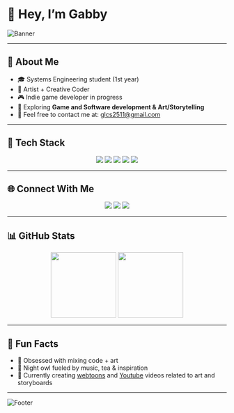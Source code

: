 # 🌙 Hey, I’m Gabby  

![Banner](https://capsule-render.vercel.app/api?type=waving&color=8a2be2&height=180&section=header&text=Welcome%20to%20my%20GitHub!&fontSize=30&animation=twinkling&fontAlignY=35&fontColor=ffffff)


---

## 👾 About Me  
- 🎓 Systems Engineering student (1st year)   
- 🎨 Artist + Creative Coder  
- 🎮 Indie game developer in progress 
- 🌱 Exploring **Game and Software development & Art/Storytelling**  
- 💜 Feel free to contact me at: [glcs2511@gmail.com](mailto:glcs2511@gmail.com)

---

## 🔮 Tech Stack  
<p align="center">
  <img src="https://img.shields.io/badge/Java-8A2BE2?style=for-the-badge&logo=openjdk&logoColor=white"/>
  <img src="https://img.shields.io/badge/Python-800080?style=for-the-badge&logo=python&logoColor=white"/>
  <img src="https://img.shields.io/badge/HTML5-FF00FF?style=for-the-badge&logo=html5&logoColor=white"/>
  <img src="https://img.shields.io/badge/CSS3-DA70D6?style=for-the-badge&logo=css3&logoColor=white"/>
  <img src="https://img.shields.io/badge/GML-BA55D3?style=for-the-badge&logoColor=white"/>
</p>


---


## 🌐 Connect With Me  
<p align="center">
<a href="https://www.linkedin.com/in/gabriela-lucia-campo-sandoval-145124365/"><img src="https://img.shields.io/badge/LinkedIn-8a2be2?style=for-the-badge&logo=linkedin&logoColor=white"/></a>
<a href="https://www.instagram.com/gabblcs/"><img src="https://img.shields.io/badge/Instagram-ff00ff?style=for-the-badge&logo=instagram&logoColor=white"/></a>
<a href="https://g4bblcs.itch.io/"><img src="https://img.shields.io/badge/Itch.io-800080?style=for-the-badge&logo=itch.io&logoColor=white"/></a>
</p>  

---

## 📊 GitHub Stats  
<p align="center">
  <img src="https://github-readme-stats.vercel.app/api?username=g4bblcs&show_icons=true&theme=radical" height="150"/>
  <img src="https://github-readme-stats.vercel.app/api/top-langs/?username=g4bblcs&layout=compact&theme=radical" height="150"/>
</p>

---

## 🌌 Fun Facts    
- 🎨 Obsessed with mixing code + art  
- 🌙 Night owl fueled by music, tea & inspiration
- 💜 Currently creating [webtoons](https://www.webtoons.com/p/community/en/u/meikekii) and [Youtube](https://www.youtube.com/@meikekii) videos related to art and storyboards

---

![Footer](https://capsule-render.vercel.app/api?type=waving&color=8a2be2&height=100&section=footer)

